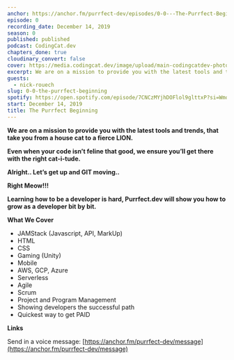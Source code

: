 ```yaml
---
anchor: https://anchor.fm/purrfect-dev/episodes/0-0---The-Purrfect-Beginning-e9hebf
episode: 0
recording_date: December 14, 2019
season: 0
published: published
podcast: CodingCat.dev
chapters_done: true
cloudinary_convert: false
cover: https://media.codingcat.dev/image/upload/main-codingcatdev-photo/fvjgqo2gifcvdlpih6zk.png
excerpt: We are on a mission to provide you with the latest tools and trends, that take you from a house cat to a fierce LION.
guests:
  - nick-rouech
slug: 0-0-the-purrfect-beginning
spotify: https://open.spotify.com/episode/7CNCzMYjhDOFlol9glttxP?si=WmoeWiyEQACDrHADiiwgkw
start: December 14, 2019
title: The Purrfect Beginning
---
```


**We are on a mission to provide you with the latest tools and trends, that take you from a house cat to a fierce LION.**

**Even when your code isn’t feline that good, we ensure you’ll get there with the right cat-i-tude.**

**Alright.. Let’s get up and GIT moving..**

**Right Meow!!!**

**Learning how to be a developer is hard, Purrfect.dev will show you how to grow as a developer bit by bit.**

**What We Cover**

- JAMStack (Javascript, API, MarkUp)
- HTML
- CSS
- Gaming (Unity)
- Mobile
- AWS, GCP, Azure
- Serverless
- Agile
- Scrum
- Project and Program Management
- Showing developers the successful path
- Quickest way to get PAID

**Links**

Send in a voice message: [https://anchor.fm/purrfect-dev/message](https://anchor.fm/purrfect-dev/message)
